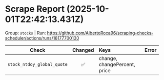 # Scrape Report (2025-10-01T22:42:13.431Z)

Group: `stocks`  |  Run: https://github.com/AlbertoRoca96/scraping-checks-scheduler/actions/runs/18177700130

| Check | Changed | Keys | Error |
|---|:---:|:--|:--|
| `stock_ntdoy_global_quote` | ✅ | change, changePercent, price |  |
